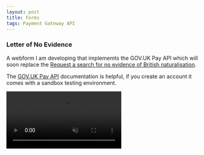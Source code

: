 ```yaml
---
layout: post
title: Forms
tags: Payment Gateway API 
---
```


### Letter of No Evidence

A webform I am developing that implememts the GOV.UK Pay API which will soon replace the <a target="_blank" rel="noopener" href="https://www.nationalarchives.gov.uk/contact-us/request-a-letter-confirming-no-evidence-of-british-naturalisation/form/">Request a search for no evidence of British naturalisation</a>.

The <a target="_blank" rel="noopener" href="https://docs.payments.service.gov.uk/api_reference/#api-reference">GOV.UK Pay API</a> documentation is helpful, if you create an account it comes with a sandbox testing environment.    

<video loop="true" muted autoplay controls>
    <source src="/assets/videos/lone_prototype.mp4" type="video/mp4">
</video>

